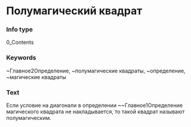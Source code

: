 # Полумагический квадрат
### Info type
0_Contents
### Keywords
~Главное2Определение, ~полумагические квадраты, ~определение, ~магические квадраты
### Text
Если условие на диагонали в определении ~~Главное1Определение магического квадрата не накладывается, то такой квадрат называют полумагическим.
```

